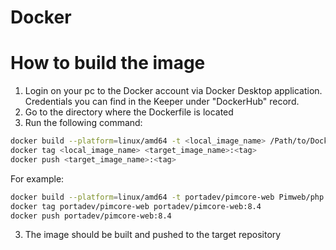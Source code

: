 # Docker

# How to build the image
1. Login on your pc to the Docker account via Docker Desktop application. Credentials you can find in the Keeper under "DockerHub" record.
2. Go to the directory where the Dockerfile is located
2. Run the following command:
```bash
docker build --platform=linux/amd64 -t <local_image_name> /Path/to/Dockerfile
docker tag <local_image_name> <target_image_name>:<tag>
docker push <target_image_name>:<tag>
```
For example:
```bash
docker build --platform=linux/amd64 -t portadev/pimcore-web Pimweb/php:8-4
docker tag portadev/pimcore-web portadev/pimcore-web:8.4
docker push portadev/pimcore-web:8.4
```
3. The image should be built and pushed to the target repository
